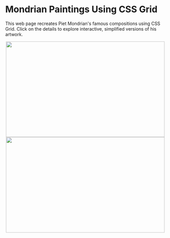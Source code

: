 # Mondrian Paintings Using CSS Grid

This web page recreates Piet Mondrian's famous compositions using CSS Grid. Click on the details to explore interactive, simplified versions of his artwork.

<div align="center">
<img src="https://github.com/user-attachments/assets/99f5533f-e24b-4bdb-8646-609034ebbd3b" width="500px" height="300px">
</div>

<div align="center">
<img src="https://github.com/user-attachments/assets/eda3f74f-fa5e-4331-b491-051717fdfc9e" width="500px" height="300px">
</div>